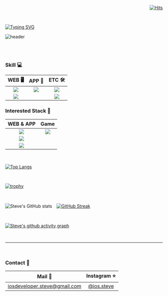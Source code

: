 <div align="right">
  
[![Hits](https://hits.seeyoufarm.com/api/count/incr/badge.svg?url=https%3A%2F%2Fgithub.com%2FiOS-Steve&count_bg=%2379C83D&title_bg=%2312151A&icon=github.svg&icon_color=%23FFFFFF&title=Views&edge_flat=false)](https://hits.seeyoufarm.com)
  
</div>

<br>

[![Typing SVG](https://readme-typing-svg.herokuapp.com/?color=f0f6fc&lines=Hello+&font=Lobster&size=50&height=80)](https://git.io/typing-svg)

![header](https://capsule-render.vercel.app/api?type=waving&color=gradient&height=120&animation=fadeIn&section=footer&text=🔥🧑🏻‍💻📱🔥&fontAlign=70)
  
<br>
<br>

### **Skill 💻**

|WEB 🖥|APP 📱|ETC 🛠️|
|:--:|:--:|:--:|
|<img src="https://img.shields.io/badge/HTML-E34F26?style=flat-square&logo=html5&logoColor=white"/>|<img src="https://img.shields.io/badge/Swift-F05138?style=flat-square&logo=swift&logoColor=white"/>|<a href="#" target="_blank"><img src="https://img.shields.io/badge/Notion-ffffff?style=flat-square&logo=notion&logoColor=black"/></a>
|<img src="https://img.shields.io/badge/CSS-1572B6?style=flat-square&logo=css3&logoColor=white"/>||<img src="https://img.shields.io/badge/Figma-0c0e12?style=flat-square&logo=figma&logoColor=white"/>|

### **Interested Stack 🧐**
  
|WEB & APP|Game |
|:--:|:--:|
|<img src="https://img.shields.io/badge/React-61DAFB?style=flat-square&logo=react&logoColor=black"/>|<img src="https://img.shields.io/badge/Unreal Engine-0E1128?style=flat-square&logo=unrealEngine&logoColor=white"/>|
|<img src="https://img.shields.io/badge/React Native-222222?style=flat-square&logo=react&logoColor=white"/>|
|<img src="https://img.shields.io/badge/Flutter-02569B?style=flat-square&logo=flutter&logoColor=white"/>
  
<br>
  
[![Top Langs](https://github-readme-stats.vercel.app/api/top-langs/?username=iOS-Steve&layout=compact)](https://github.com/iOS-Steve/github-readme-stats)
  
<br>
  
[![trophy](https://github-profile-trophy.vercel.app/?username=iOS-Steve&theme=flat&column=7)](https://github.com/iOS-Steve/) 
 
<br>
  
![Steve's GitHub stats](https://github-readme-stats.vercel.app/api?username=iOS-Steve&show_icons=true&bg_color=100f19&theme=radical&count-private=true)　[![GitHub Streak](https://github-readme-streak-stats.herokuapp.com/?user=iOS-Steve&theme=tokyonight)](https://git.io/streak-stats)
  
<br>
  
[![Steve's github activity graph](https://activity-graph.herokuapp.com/graph?username=iOS-Steve&theme=merko)](https://github.com/ashutosh00710/github-readme-activity-graph)
  
<br>

---
  
<br>

<div align = 'left'>
  
### **Contact 🤙**

|Mail 📨|Instagram ⭐️|
|:--:|:--:|
|iosdeveloper.steve@gmail.com|[@ios.steve](https://www.instagram.com/ios.steve/?hl=ko)|

</div>
